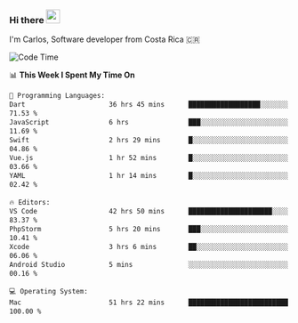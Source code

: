 ### Hi there <img src="https://media.giphy.com/media/hvRJCLFzcasrR4ia7z/giphy.gif" width="25px" height="25px">

I'm Carlos, Software developer from Costa Rica 🇨🇷

[//]: # (<a href="https://app.daily.dev/carum98"><img src="https://github.com/carum98/carum98/blob/main/devcard.svg" width="400" alt="Carlos Umaña Acevedo's Dev Card"/></a>)


<!--START_SECTION:waka-->
![Code Time](http://img.shields.io/badge/Code%20Time-11%2C283%20hrs%2042%20mins-blue)

📊 **This Week I Spent My Time On** 

```text
💬 Programming Languages: 
Dart                     36 hrs 45 mins      ██████████████████░░░░░░░   71.53 % 
JavaScript               6 hrs               ███░░░░░░░░░░░░░░░░░░░░░░   11.69 % 
Swift                    2 hrs 29 mins       █░░░░░░░░░░░░░░░░░░░░░░░░   04.86 % 
Vue.js                   1 hr 52 mins        █░░░░░░░░░░░░░░░░░░░░░░░░   03.66 % 
YAML                     1 hr 14 mins        █░░░░░░░░░░░░░░░░░░░░░░░░   02.42 % 

🔥 Editors: 
VS Code                  42 hrs 50 mins      █████████████████████░░░░   83.37 % 
PhpStorm                 5 hrs 20 mins       ███░░░░░░░░░░░░░░░░░░░░░░   10.41 % 
Xcode                    3 hrs 6 mins        ██░░░░░░░░░░░░░░░░░░░░░░░   06.06 % 
Android Studio           5 mins              ░░░░░░░░░░░░░░░░░░░░░░░░░   00.16 % 

💻 Operating System: 
Mac                      51 hrs 22 mins      █████████████████████████   100.00 % 
```


<!--END_SECTION:waka-->
